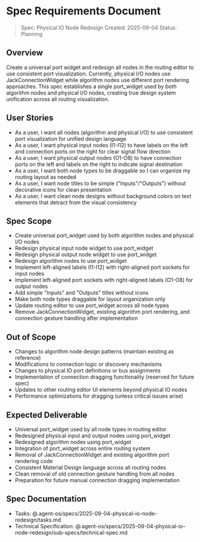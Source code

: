 # Spec Requirements Document

> Spec: Physical IO Node Redesign
> Created: 2025-09-04
> Status: Planning

## Overview

Create a universal port widget and redesign all nodes in the routing editor to use consistent port visualization. Currently, physical I/O nodes use JackConnectionWidget while algorithm nodes use different port rendering approaches. This spec establishes a single port_widget used by both algorithm nodes and physical I/O nodes, creating true design system unification across all routing visualization.

## User Stories

- As a user, I want all nodes (algorithm and physical I/O) to use consistent port visualization for unified design language
- As a user, I want physical input nodes (I1-I12) to have labels on the left and connection ports on the right for clear signal flow direction
- As a user, I want physical output nodes (O1-O8) to have connection ports on the left and labels on the right to indicate signal destination
- As a user, I want both node types to be draggable so I can organize my routing layout as needed
- As a user, I want node titles to be simple ("Inputs"/"Outputs") without decorative icons for clean presentation
- As a user, I want clean node designs without background colors on text elements that detract from the visual consistency

## Spec Scope

- Create universal port_widget used by both algorithm nodes and physical I/O nodes
- Redesign physical input node widget to use port_widget
- Redesign physical output node widget to use port_widget
- Redesign algorithm nodes to use port_widget
- Implement left-aligned labels (I1-I12) with right-aligned port sockets for input nodes
- Implement left-aligned port sockets with right-aligned labels (O1-O8) for output nodes
- Add simple "Inputs" and "Outputs" titles without icons
- Make both node types draggable for layout organization only
- Update routing editor to use port_widget across all node types
- Remove JackConnectionWidget, existing algorithm port rendering, and connection gesture handling after implementation

## Out of Scope

- Changes to algorithm node design patterns (maintain existing as reference)
- Modifications to connection logic or discovery mechanisms
- Changes to physical IO port definitions or bus assignments
- Implementation of connection dragging functionality (reserved for future spec)
- Updates to other routing editor UI elements beyond physical IO nodes
- Performance optimizations for dragging (unless critical issues arise)

## Expected Deliverable

- Universal port_widget used by all node types in routing editor
- Redesigned physical input and output nodes using port_widget
- Redesigned algorithm nodes using port_widget
- Integration of port_widget across entire routing system
- Removal of JackConnectionWidget and existing algorithm port rendering code
- Consistent Material Design language across all routing nodes
- Clean removal of old connection gesture handling from all nodes
- Preparation for future manual connection dragging implementation

## Spec Documentation

- Tasks: @.agent-os/specs/2025-09-04-physical-io-node-redesign/tasks.md
- Technical Specification: @.agent-os/specs/2025-09-04-physical-io-node-redesign/sub-specs/technical-spec.md